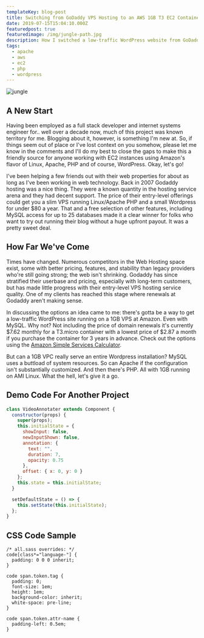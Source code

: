 ```yaml
---
templateKey: blog-post
title: Switching from GoDaddy VPS Hosting to an AWS 1GB T3 EC2 Container
date: 2019-07-15T15:04:10.000Z
featuredpost: true
featuredimage: /img/jungle-path.jpg
description: How I switched a low-traffic WordPress website from GoDaddy to AWS
tags:
  - apache
  - aws
  - ec2
  - php
  - wordpress
---
```


![jungle](/img/jungle-path.jpg)

## A New Start

Having been employed as a full stack developer and internet systems engineer for.. well over a decade now, much of this project was known territory for me. Blogging about it, however, is something I'm new at. So, if things seem out of place or I've lost context on you somehow, please let me know in the comments and I'll do my best to close the gaps to make this a friendly source for anyone working with EC2 instances using Amazon's flavor of Linux, Apache, PHP and of course, WordPress. Okay, let's go!

I've been helping a few friends out with their web properties for about as long as I've been working in web technology. Back in 2007 Godaddy hosting was a nice thing. They were a known quantity in the hosting service arena and they had decent support. The price of their entry-level offerings could get you a slim VPS running Linux/Apache PHP and a small Wordpress for under \$80 a year. That and a free selection of other features, including MySQL access for up to 25 databases made it a clear winner for folks who want to try out running their blog without a huge upfront payout. It was a pretty sweet deal.

## How Far We've Come

Times have changed. Numerous competitors in the Web Hosting space exist, some with better pricing, features, and stability than legacy providers who're still going strong; the web isn't shrinking. Godaddy has since stratified their userbase and pricing, especially with long-term customers, but has made little progress with their entry-level VPS hosting service quality. One of my clients has reached this stage where renewals at Godaddy aren't making sense.

In discussing the options an idea came to me: there's gotta be a way to get a low-traffic WordPress site running on a 1GB VPS at Amazon. Even with MySQL. Why not? Not including the price of domain renewals it's currently $7.62 monthly for a T3.micro container with a lowest price of $2.87 a month if you purchase the container for 3 years in advance. Check out the options using the [Amazon Simple Services Calculator](https://calculator.s3.amazonaws.com/index.html).

But can a 1GB VPC really serve an entire Wordpress installation? MySQL uses a buttload of system resources. So can Apache if the configuration isn't substantially customized. And then there's PHP. All with 1GB running on AMI Linux. What the hell, let's give it a go.

## Demo Code For Another Project

```jsx
class VideoAnnotater extends Component {
  constructor(props) {
    super(props);
    this.initialState = {
      showInput: false,
      newInputShown: false,
      annotation: {
        text: "",
        duration: 7,
        opacity: 0.75
      },
      offset: { x: 0, y: 0 }
    };
    this.state = this.initialState;
  }

  setDefaultState = () => {
    this.setState(this.initialState);
  };
}
```

## CSS Code Sample

```css{numberLines:42}
/* all.sass overrides: */
code[class*="language-"] {
  padding: 0 0 0 inherit;
}

code span.token.tag {
  padding: 0;
  font-size: 1em;
  height: 1em;
  background-color: inherit;
  white-space: pre-line;
}

code span.token.attr-name {
  padding-left: 0.5em;
}
```
